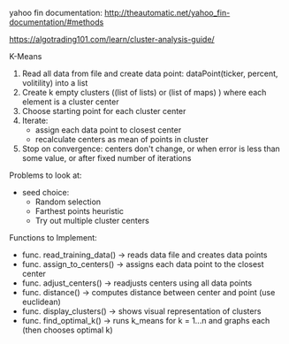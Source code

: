 yahoo fin documentation:   http://theautomatic.net/yahoo_fin-documentation/#methods

https://algotrading101.com/learn/cluster-analysis-guide/



K-Means 
 1. Read all data from file and create data point: dataPoint(ticker, percent, volitility) into a list 
 2. Create k empty clusters ((list of lists) or (list of maps) ) where each element is a cluster center 
 3. Choose starting point for each cluster center 
 4. Iterate: 
      - assign each data point to closest center 
      - recalculate centers as mean of points in cluster 
 5. Stop on convergence: centers don't change, or when error is less than some value, or after fixed number of iterations 

 Problems to look at: 
  - seed choice: 
      - Random selection 
      - Farthest points heuristic 
      - Try out multiple cluster centers 

Functions to Implement: 
 - func. read_training_data() -> reads data file and creates data points 
 - func. assign_to_centers() -> assigns each data point to the closest center 
 - func. adjust_centers() -> readjusts centers using all data points 
 - func. distance() -> computes distance between center and point (use euclidean)
 - func. display_clusters() -> shows visual representation of clusters 
 - func. find_optimal_k() -> runs k_means for k = 1...n and graphs each (then chooses optimal k)
